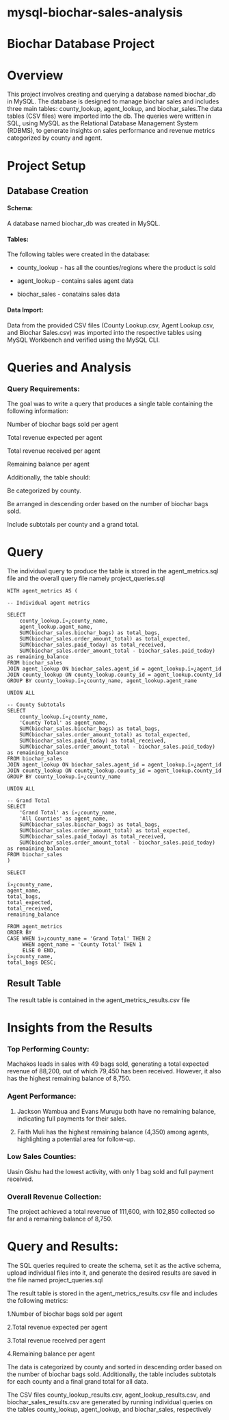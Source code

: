 # mysql-biochar-sales-analysis

# Biochar Database Project

# Overview

This project involves creating and querying a database named biochar_db in MySQL. The database is designed to manage biochar sales and includes three main tables: county_lookup, agent_lookup, and biochar_sales.The data tables (CSV files) were imported into the db. The queries were written in SQL, using MySQL as the Relational Database Management System (RDBMS), to generate insights on sales performance and revenue metrics categorized by county and agent.

# Project Setup

## Database Creation

#### Schema: 
A database named biochar_db was created in MySQL.

#### Tables: 
The following tables were created in the database:

- county_lookup - has all the counties/regions where the product is sold

- agent_lookup - contains sales agent data

- biochar_sales - conatains sales data

#### Data Import:
Data from the provided CSV files (County Lookup.csv, Agent Lookup.csv, and Biochar Sales.csv) was imported into the respective tables using MySQL Workbench and verified using the MySQL CLI.

# Queries and Analysis

 ### Query Requirements:

The goal was to write a query that produces a single table containing the following information:

Number of biochar bags sold per agent

Total revenue expected per agent

Total revenue received per agent

Remaining balance per agent

Additionally, the table should:

Be categorized by county.

Be arranged in descending order based on the number of biochar bags sold.

Include subtotals per county and a grand total.

# Query
The individual query to produce the table is stored in the agent_metrics.sql file and the overall query file namely project_queries.sql

    WITH agent_metrics AS (  

    -- Individual agent metrics
  
    SELECT 
        county_lookup.ï»¿county_name,
        agent_lookup.agent_name,
        SUM(biochar_sales.biochar_bags) as total_bags,
        SUM(biochar_sales.order_amount_total) as total_expected,
        SUM(biochar_sales.paid_today) as total_received,
        SUM(biochar_sales.order_amount_total - biochar_sales.paid_today) as remaining_balance
    FROM biochar_sales 
    JOIN agent_lookup ON biochar_sales.agent_id = agent_lookup.ï»¿agent_id
    JOIN county_lookup ON county_lookup.county_id = agent_lookup.county_id
    GROUP BY county_lookup.ï»¿county_name, agent_lookup.agent_name

    UNION ALL
    
    -- County Subtotals
    SELECT 
        county_lookup.ï»¿county_name,
        'County Total' as agent_name,
        SUM(biochar_sales.biochar_bags) as total_bags,
        SUM(biochar_sales.order_amount_total) as total_expected,
        SUM(biochar_sales.paid_today) as total_received,
        SUM(biochar_sales.order_amount_total - biochar_sales.paid_today) as remaining_balance
    FROM biochar_sales 
    JOIN agent_lookup ON biochar_sales.agent_id = agent_lookup.ï»¿agent_id
    JOIN county_lookup ON county_lookup.county_id = agent_lookup.county_id
    GROUP BY county_lookup.ï»¿county_name

    UNION ALL
    
    -- Grand Total
    SELECT 
        'Grand Total' as ï»¿county_name,
        'All Counties' as agent_name,
        SUM(biochar_sales.biochar_bags) as total_bags,
        SUM(biochar_sales.order_amount_total) as total_expected,
        SUM(biochar_sales.paid_today) as total_received,
        SUM(biochar_sales.order_amount_total - biochar_sales.paid_today) as remaining_balance
    FROM biochar_sales 
    )
    
    SELECT 

    ï»¿county_name,
    agent_name,
    total_bags,
    total_expected,
    total_received,
    remaining_balance
    
    FROM agent_metrics
    ORDER BY 
    CASE WHEN ï»¿county_name = 'Grand Total' THEN 2
         WHEN agent_name = 'County Total' THEN 1
         ELSE 0 END,
    ï»¿county_name,
    total_bags DESC;

## Result Table
The result table is contained in the agent_metrics_results.csv file


# Insights from the Results

### Top Performing County:

Machakos leads in sales with 49 bags sold, generating a total expected revenue of 88,200, out of which 79,450 has been received. However, it also has the highest remaining balance of 8,750.

### Agent Performance:

1. Jackson Wambua and Evans Murugu both have no remaining balance, indicating full payments for their sales.

2. Faith Muli has the highest remaining balance (4,350) among agents, highlighting a potential area for follow-up.

### Low Sales Counties:

Uasin Gishu had the lowest activity, with only 1 bag sold and full payment received.

### Overall Revenue Collection:

The project achieved a total revenue of 111,600, with 102,850 collected so far and a remaining balance of 8,750.

# Query and Results:

The SQL queries required to create the schema, set it as the active schema, upload individual files into it, and generate the desired results are saved in the file named project_queries.sql

The result table is stored in the agent_metrics_results.csv file and includes the following metrics:

1.Number of biochar bags sold per agent

2.Total revenue expected per agent

3.Total revenue received per agent

4.Remaining balance per agent

The data is categorized by county and sorted in descending order based on the number of biochar bags sold. Additionally, the table includes subtotals for each county and a final grand total for all data.

The CSV files county_lookup_results.csv, agent_lookup_results.csv, and biochar_sales_results.csv are generated by running individual queries on the tables county_lookup, agent_lookup, and biochar_sales, respectively
